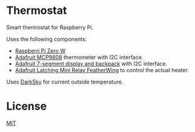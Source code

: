 # Thermostat

Smart thermostat for Raspberry Pi.

Uses the following components:

* [Raspberri Pi Zero W](https://www.amazon.com/gp/product/B071L2ZQZX)
* [Adafruit MCP9808](https://www.amazon.com/gp/product/B00OKCQX96) thermometer with I2C interface.
* [Adafruit 7-segment display and backpack](https://www.amazon.com/gp/product/B016RG9OGQ) with
I2C interface.
* [Adafruit Latching Mini Relay FeatherWing](https://www.adafruit.com/product/2923) to
control the actual heater.

Uses [DarkSky](https://darksky.net/) for current outside temperature.

# License

[MIT](LICENSE)


